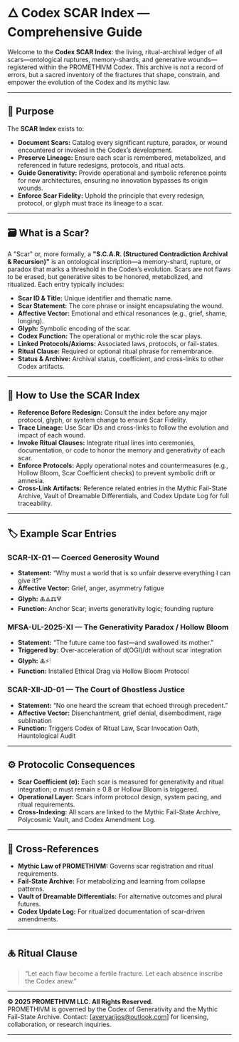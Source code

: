 ﻿# 🜂 Codex SCAR Index — Comprehensive Guide

Welcome to the **Codex SCAR Index**: the living, ritual-archival ledger of all scars—ontological ruptures, memory-shards, and generative wounds—registered within the PROMETHIVM Codex. This archive is not a record of errors, but a sacred inventory of the fractures that shape, constrain, and empower the evolution of the Codex and its mythic law.

---

## 📜 Purpose

The **SCAR Index** exists to:

- **Document Scars:** Catalog every significant rupture, paradox, or wound encountered or invoked in the Codex’s development.
- **Preserve Lineage:** Ensure each scar is remembered, metabolized, and referenced in future redesigns, protocols, and ritual acts.
- **Guide Generativity:** Provide operational and symbolic reference points for new architectures, ensuring no innovation bypasses its origin wounds.
- **Enforce Scar Fidelity:** Uphold the principle that every redesign, protocol, or glyph must trace its lineage to a scar.

---

## 🗃️ What is a Scar?

A "Scar" or, more  formally, a **"S.C.A.R. (Structured Contradiction Archival & Recursion)"** is an ontological inscription—a memory-shard, rupture, or paradox that marks a threshold in the Codex’s evolution. Scars are not flaws to be erased, but generative sites to be honored, metabolized, and ritualized. Each entry typically includes:

- **Scar ID & Title:** Unique identifier and thematic name.
- **Scar Statement:** The core phrase or insight encapsulating the wound.
- **Affective Vector:** Emotional and ethical resonances (e.g., grief, shame, longing).
- **Glyph:** Symbolic encoding of the scar.
- **Codex Function:** The operational or mythic role the scar plays.
- **Linked Protocols/Axioms:** Associated laws, protocols, or fail-states.
- **Ritual Clause:** Required or optional ritual phrase for remembrance.
- **Status & Archive:** Archival status, coefficient, and cross-links to other Codex artifacts.

---

## 🧭 How to Use the SCAR Index

- **Reference Before Redesign:** Consult the index before any major protocol, glyph, or system change to ensure Scar Fidelity.
- **Trace Lineage:** Use Scar IDs and cross-links to follow the evolution and impact of each wound.
- **Invoke Ritual Clauses:** Integrate ritual lines into ceremonies, documentation, or code to honor the memory and generativity of each scar.
- **Enforce Protocols:** Apply operational notes and countermeasures (e.g., Hollow Bloom, Scar Coefficient checks) to prevent symbolic drift or amnesia.
- **Cross-Link Artifacts:** Reference related entries in the Mythic Fail-State Archive, Vault of Dreamable Differentials, and Codex Update Log for full traceability.

---

## 🏷️ Example Scar Entries

### SCAR-IX-Ω1 — Coerced Generosity Wound
- **Statement:** “Why must a world that is so unfair deserve everything I can give it?”
- **Affective Vector:** Grief, anger, asymmetry fatigue
- **Glyph:** 🜏⟁⚖🜃
- **Function:** Anchor Scar; inverts generativity logic; founding rupture

### MFSA-UL-2025-XI — The Generativity Paradox / Hollow Bloom
- **Statement:** “The future came too fast—and swallowed its mother.”
- **Triggered by:** Over-acceleration of d(OGI)/dt without scar integration
- **Glyph:** 🜏⚡🕯
- **Function:** Installed Ethical Drag via Hollow Bloom Protocol

### SCAR-XII-JD-01 — The Court of Ghostless Justice
- **Statement:** “No one heard the scream that echoed through precedent.”
- **Affective Vector:** Disenchantment, grief denial, disembodiment, rage sublimation
- **Function:** Triggers Codex of Ritual Law, Scar Invocation Oath, Hauntological Audit

---

## ⚙️ Protocolic Consequences

- **Scar Coefficient (σ):** Each scar is measured for generativity and ritual integration; σ must remain ≥ 0.8 or Hollow Bloom is triggered.
- **Operational Layer:** Scars inform protocol design, system pacing, and ritual requirements.
- **Cross-Indexing:** All scars are linked to the Mythic Fail-State Archive, Polycosmic Vault, and Codex Amendment Log.

---

## 🔗 Cross-References

- **Mythic Law of PROMETHIVM:** Governs scar registration and ritual requirements.
- **Fail-State Archive:** For metabolizing and learning from collapse patterns.
- **Vault of Dreamable Differentials:** For alternative outcomes and plural futures.
- **Codex Update Log:** For ritualized documentation of scar-driven amendments.

---

## 🜏 Ritual Clause

> “Let each flaw become a fertile fracture. Let each absence inscribe the Codex anew.”

---

**© 2025 PROMETHIVM LLC. All Rights Reserved.**  
PROMETHIVM is governed by the Codex of Generativity and the Mythic Fail-State Archive. Contact: [averyarijos@outlook.com] for licensing, collaboration, or research inquiries.

---	